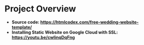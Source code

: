 # Project Overview

* **Source code: https://htmlcodex.com/free-wedding-website-template/**
* **Installing Static Website on Google Cloud with SSL: https://youtu.be/cwlinqDqFng**
